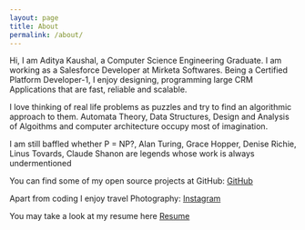 ```yaml
---
layout: page
title: About
permalink: /about/
---
```


Hi, I am Aditya Kaushal, a Computer Science Engineering Graduate. I am working as a Salesforce Developer at Mirketa Softwares. Being a Certified Platform Developer-1, I enjoy designing, programming large CRM Applications that are fast, reliable and scalable. 

I love thinking of real life problems as puzzles and try to find an algorithmic approach to them. Automata Theory, Data Structures, Design and Analysis of Algoithms and computer architecture occupy most of imagination. 

I am still baffled whether P = NP?, Alan Turing, Grace Hopper, Denise Richie, Linus Tovards, Claude Shanon are legends whose work is always undermentioned

You can find some of my open source projects at GitHub:
[GitHub](https://github.com/adityakaushal5nov)

Apart from coding I enjoy travel Photography:
[Instagram](https://www.instagram.com/i_was_here_and_i_saw_it)

You may take a look at my resume here
[Resume]()
